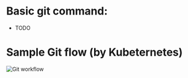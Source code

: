 # Basic git command:
- TODO
# Sample Git flow (by Kubeternetes)
![Git workflow](https://github.com/kubernetes/community/blob/master/contributors/guide/git_workflow.png)
